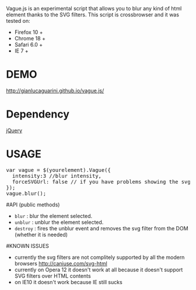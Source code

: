 Vague.js is an experimental script that allows you to blur any kind of html element thanks to the SVG filters. This script is crossbrowser and it was tested on:
- Firefox 10 +
- Chrome 18 +
- Safari 6.0 +
- IE 7 +

# DEMO

http://gianlucaguarini.github.io/vague.js/

# Dependency

[jQuery](http://jquery.com/)

# USAGE

<pre class="javascript">
var vague = $(yourelement).Vague({
  intensity:3 //blur intensity,
  forceSVGUrl: false // if you have problems showing the svg fallback try to enable this option
});
vague.blur();
</pre>

#API (public methods)

- <code>blur</code> : blur the element selected.
- <code>unblur</code> : unblur the element selected.
- <code>destroy</code> : fires the unblur event and removes the svg filter from the DOM (whether it is needed)

#KNOWN ISSUES

- currently the svg filters are not complitely supported by all the modern browsers http://caniuse.com/svg-html
- currently on Opera 12 it doesn't work at all because it doesn't support SVG filters over HTML contents
- on IE10 it doesn't work because IE still sucks